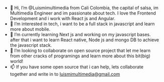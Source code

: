 - 👋 Hi, I’m @Luismimultimedia from Cali Colombia, the capital of salsa, im Multimedia Engineer and im passionate about tech. I love the Frontend Development and i work with React js and Angular.
- 👀 I’m interested in tech, i want to be a full stack in javascript and learn more about mobile.
- 🌱 I’m currently learning Next js and working on my javascript bases. after that i want to learn React native, Node js and mongo DB to achieve the javascript stack. 
- 💞️ I’m looking to collaborate on open source project that let me learn from other cracks of programings and learn more about this bit(big) world!
- 📫 If you have some open source that i can help, lets collaborate together and write in to luismimultimedia@gmail.com

<!---
Luismimultimedia/Luismimultimedia is a ✨ special ✨ repository because its `README.md` (this file) appears on your GitHub profile.
You can click the Preview link to take a look at your changes.
--->
